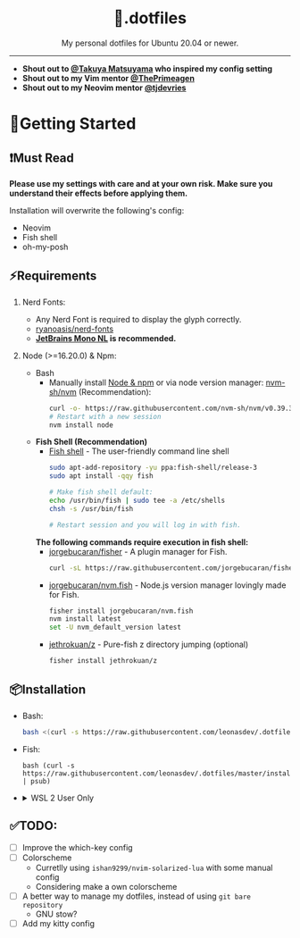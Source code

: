 <div align="center">
<h1>🔸.dotfiles</h1>
My personal dotfiles for Ubuntu 20.04 or newer.
</div>

---

- **Shout out to [@Takuya Matsuyama](https://github.com/craftzdog) who inspired my config setting**
- **Shout out to my Vim mentor [@ThePrimeagen](https://github.com/ThePrimeagen)**
- **Shout out to my Neovim mentor [@tjdevries](https://github.com/tjdevries)**


# 🚀Getting Started
## ❗Must Read
**Please use my settings with care and at your own risk. Make sure you understand their effects before applying them.**

Installation will overwrite the following's config:
- Neovim
- Fish shell
- oh-my-posh

## ⚡️Requirements
1. Nerd Fonts:
    - Any Nerd Font is required to display the glyph correctly.
    - [ryanoasis/nerd-fonts](https://github.com/ryanoasis/nerd-fonts)
    - **[JetBrains Mono NL](https://github.com/ryanoasis/nerd-fonts/tree/master/patched-fonts/JetBrainsMono/NoLigatures) is recommended.**

2. Node (>=16.20.0) & Npm:
    - Bash
      - Manually install [Node & npm](https://nodejs.org/) or via node version manager: [nvm-sh/nvm](https://github.com/nvm-sh/nvm) (Recommendation):
        ```bash
        curl -o- https://raw.githubusercontent.com/nvm-sh/nvm/v0.39.3/install.sh | bash
        # Restart with a new session
        nvm install node
        ```
    - **Fish Shell (Recommendation)**
      - [Fish shell](https://github.com/fish-shell/fish-shell) - The user-friendly command line shell
        ```bash
        sudo apt-add-repository -yu ppa:fish-shell/release-3
        sudo apt install -qqy fish

        # Make fish shell default:
        echo /usr/bin/fish | sudo tee -a /etc/shells
        chsh -s /usr/bin/fish

        # Restart session and you will log in with fish.
        ```
      **The following commands require execution in fish shell:**
      - [jorgebucaran/fisher](https://github.com/jorgebucaran/fisher) - A plugin manager for Fish.
        ```bash
        curl -sL https://raw.githubusercontent.com/jorgebucaran/fisher/main/functions/fisher.fish | source && fisher install jorgebucaran/fisher
        ```
      - [jorgebucaran/nvm.fish](https://github.com/jorgebucaran/nvm.fish) - Node.js version manager lovingly made for Fish.
        ```bash
        fisher install jorgebucaran/nvm.fish
        nvm install latest
        set -U nvm_default_version latest
        ```
      - [jethrokuan/z](https://github.com/jethrokuan/z) - Pure-fish z directory jumping (optional)
        ```bash
        fisher install jethrokuan/z
        ```

## 📦Installation
- Bash:
  ```bash
  bash <(curl -s https://raw.githubusercontent.com/leonasdev/.dotfiles/master/install.sh)
  ```
- Fish:
  ```fish
  bash (curl -s https://raw.githubusercontent.com/leonasdev/.dotfiles/master/install.sh | psub)
  ```

- <details><summary>WSL 2 User Only</summary>

  To use the Windows clipboard from within WSL, [`win32yank.exe`](https://github.com/equalsraf/win32yank) has to be on our `$PATH`. (e.g. `C:\Windows\System32\`)

</details>

## ✅TODO:
- [ ] Improve the which-key config
- [ ] Colorscheme
  - Curretlly using `ishan9299/nvim-solarized-lua` with some manual config
  - Considering make a own colorscheme
- [ ] A better way to manage my dotfiles, instead of using `git bare repository`
  - GNU stow?
- [ ] Add my kitty config
